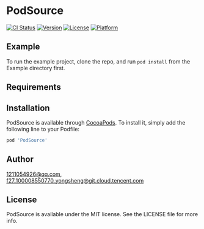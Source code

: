 # PodSource

[![CI Status](https://img.shields.io/travis/1211054926@qq.com/PodSource.svg?style=flat)](https://travis-ci.org/1211054926@qq.com/PodSource)
[![Version](https://img.shields.io/cocoapods/v/PodSource.svg?style=flat)](https://cocoapods.org/pods/PodSource)
[![License](https://img.shields.io/cocoapods/l/PodSource.svg?style=flat)](https://cocoapods.org/pods/PodSource)
[![Platform](https://img.shields.io/cocoapods/p/PodSource.svg?style=flat)](https://cocoapods.org/pods/PodSource)

## Example

To run the example project, clone the repo, and run `pod install` from the Example directory first.

## Requirements

## Installation

PodSource is available through [CocoaPods](https://cocoapods.org). To install
it, simply add the following line to your Podfile:

```ruby
pod 'PodSource'
```

## Author

1211054926@qq.com, f27_100008550770_yongsheng@git.cloud.tencent.com

## License

PodSource is available under the MIT license. See the LICENSE file for more info.
